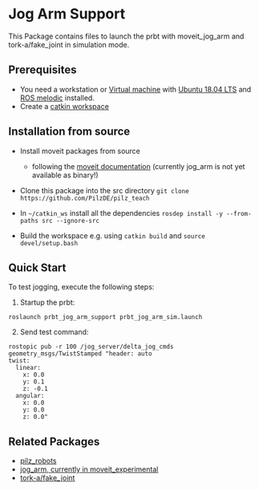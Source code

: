 # Jog Arm Support
This Package contains files to launch the prbt with moveit_jog_arm and tork-a/fake_joint in simulation mode.

## Prerequisites
- You need a workstation or [Virtual machine](https://en.wikipedia.org/wiki/Virtual_machine) with [Ubuntu 18.04 LTS](http://releases.ubuntu.com/releases/18.04/) and [ROS melodic](http://wiki.ros.org/melodic) installed.
- Create a [catkin workspace](http://wiki.ros.org/catkin/Tutorials/create_a_workspace)

## Installation from source
- Install moveit packages from source
  - following the [moveit documentation](https://moveit.ros.org/install/source/)
    (currently jog_arm is not yet available as binary!)

- Clone this package into the src directory `git clone https://github.com/PilzDE/pilz_teach` 

- In `~/catkin_ws` install all the dependencies `rosdep install -y --from-paths src --ignore-src`

- Build the workspace e.g. using `catkin build` and `source devel/setup.bash`

## Quick Start
To test jogging, execute the following steps:

1. Startup the prbt: 
```
roslaunch prbt_jog_arm_support prbt_jog_arm_sim.launch
```

2. Send test command:
```shell script
rostopic pub -r 100 /jog_server/delta_jog_cmds geometry_msgs/TwistStamped "header: auto
twist:
  linear:
    x: 0.0
    y: 0.1
    z: -0.1
  angular:
    x: 0.0
    y: 0.0
    z: 0.0"
```


## Related Packages
* [pilz_robots](http://wiki.ros.org/pilz_robots)
* [jog_arm, currently in moveit_experimental](https://github.com/ros-planning/moveit)
* [tork-a/fake_joint](https://github.com/tork-a/fake_joint)

